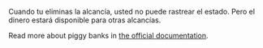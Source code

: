 Cuando tu eliminas la alcancía, usted no puede rastrear el estado. Pero el dinero estará disponible para otras alcancías.

Read more about piggy banks in [the official documentation](https://firefly-iii.readthedocs.io/en/latest/advanced/piggies.html).